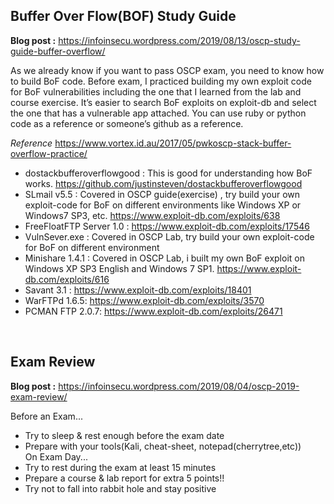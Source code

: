 ## Buffer Over Flow(BOF) Study Guide
**Blog post :**  https://infoinsecu.wordpress.com/2019/08/13/oscp-study-guide-buffer-overflow/ 

As we already know if you want to pass OSCP exam, you need to know how to build BoF code.
Before exam, I practiced building my own exploit code for BoF vulnerabilities including the one that I learned from the lab and course exercise. It’s easier to search BoF exploits on exploit-db and select the one that has a vulnerable app attached. You can use ruby or python code as a reference or someone’s github as a reference. <br />

*Reference* https://www.vortex.id.au/2017/05/pwkoscp-stack-buffer-overflow-practice/

- dostackbufferoverflowgood : This is good for understanding how BoF works. https://github.com/justinsteven/dostackbufferoverflowgood<br />
- SLmail v5.5 : Covered in OSCP guide(exercise) , try build your own exploit-code for BoF on different environments like Windows XP or Windows7 SP3, etc. https://www.exploit-db.com/exploits/638<br />
- FreeFloatFTP Server 1.0 : https://www.exploit-db.com/exploits/17546<br />
- VulnSever.exe : Covered in OSCP Lab, try build your own exploit-code for BoF on different environment<br />
- Minishare 1.4.1 : Covered in OSCP Lab, i built my own BoF exploit on Windows XP SP3 English and Windows 7 SP1. https://www.exploit-db.com/exploits/616<br />
- Savant 3.1 : https://www.exploit-db.com/exploits/18401<br />
- WarFTPd 1.6.5: https://www.exploit-db.com/exploits/3570<br />
- PCMAN FTP 2.0.7: https://www.exploit-db.com/exploits/26471<br />

<br />
 
## Exam Review 
**Blog post :**  https://infoinsecu.wordpress.com/2019/08/04/oscp-2019-exam-review/<br />
 
Before an Exam...<br />
- Try to sleep & rest enough before the exam date<br />
- Prepare with your tools(Kali, cheat-sheet, notepad(cherrytree,etc))<br />
On Exam Day...<br />
- Try to rest during the exam at least 15 minutes<br />
- Prepare a course & lab report for extra 5 points!!<br />
- Try not to fall into rabbit hole and stay positive<br />
